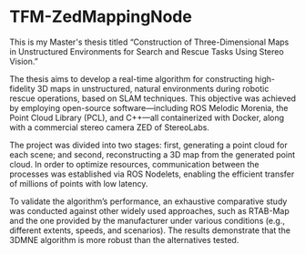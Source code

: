 # TFM-ZedMappingNode
This is my Master's thesis titled “Construction of Three-Dimensional Maps in Unstructured Environments for Search and Rescue Tasks Using Stereo Vision.”

The thesis aims to develop a real-time algorithm for constructing high-fidelity 3D maps in unstructured, natural environments during robotic rescue operations, based on SLAM techniques. This objective was achieved by employing open-source software—including ROS Melodic Morenia, the Point Cloud Library (PCL), and C++—all containerized with Docker, along with a commercial stereo camera ZED of StereoLabs.

The project was divided into two stages: first, generating a point cloud for each scene; and second, reconstructing a 3D map from the generated point cloud. In order to optimize resources, communication between the processes was established via ROS Nodelets, enabling the efficient transfer of millions of points with low latency.

To validate the algorithm’s performance, an exhaustive comparative study was conducted against other widely used approaches, such as RTAB-Map and the one provided by the manufacturer under various conditions (e.g., different extents, speeds, and scenarios). The results demonstrate that the 3DMNE algorithm is more robust than the alternatives tested.
